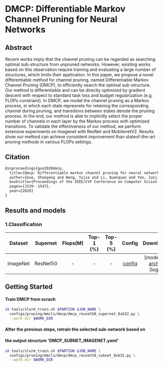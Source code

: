 # DMCP: Differentiable Markov Channel Pruning for Neural Networks


## Abstract

Recent works imply that the channel pruning can be regarded as searching optimal sub-structure from unpruned networks. However, existing works based on this observation require training and evaluating a large number of structures, which limits their application. In this paper, we propose a novel differentiable method for channel pruning, named Differentiable Markov Channel Pruning (DMCP), to efficiently search the optimal sub-structure. Our method is differentiable and can be directly optimized by gradient descent with respect to standard task loss and budget regularization (e.g. FLOPs constraint). In DMCP, we model the channel pruning as a Markov process, in which each state represnets for retaining the corresponding channel during pruning, and transitions between states denote the pruning process. In the end, our method is able to implicitly select the proper number of channels in each layer by the Markov process with optimized transitions. To validate the effectiveness of our method, we perform extensive experiments on Imagenet with ResNet and MobilenetV2. Results show our method can achieve consistent improvement than stateof-the-art pruning methods in various FLOPs settings.



## Citation

```latex
@inproceedings{guo2020dmcp,
  title={Dmcp: Differentiable markov channel pruning for neural networks},
  author={Guo, Shaopeng and Wang, Yujie and Li, Quanquan and Yan, Junjie},
  booktitle={Proceedings of the IEEE/CVF Conference on Computer Vision and Pattern Recognition},
  pages={1539--1547},
  year={2020}
}
```

## Results and models
### 1.Classification
|Dataset|       Supernet      | Flops(M) | Top-1 (%) | Top-5 (%) | Config | Download |
|:---------------------:|:---------------------:|:------:|:---------:|:--------:|:---------:|:------:|
|ImageNet|   ResNet50 |  - | - | - | [config](./dmcp_resnet50_supernet_8xb32.py) | [model] / [arch](./DMCP_SUBNET_IMAGENET.yaml)/ [log] |


## Getting Started
#### Train DMCP from scrach
```bash
sh tools/slurm_train.sh $PARTION $JOB_NAME \
  configs/pruning/mmcls/dmcp/dmcp_resnet50_supernet_8xb32.py \
  --work-dir $WORK_DIR
```
#### After the previous steps, retrain the selected sub-network based on
#### the output structure 'DMCP_SUBNET_IMAGENET.yaml'
```bash
sh tools/slurm_train.sh $PARTION $JOB_NAME \
  configs/pruning/mmcls/dmcp/dmcp_resnet50_subnet_8xb32.py \
  --work-dir $WORK_DIR
```